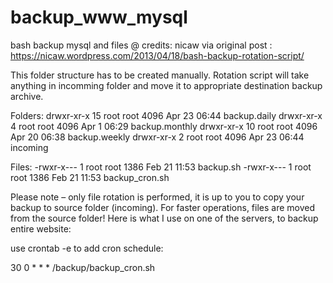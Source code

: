# backup_www_mysql
bash backup mysql and files
@ credits: nicaw via original post : https://nicaw.wordpress.com/2013/04/18/bash-backup-rotation-script/

This folder structure has to be created manually. Rotation script will take anything in incomming folder and move it to appropriate destination backup archive.

Folders:
drwxr-xr-x 15 root root 4096 Apr 23 06:44 backup.daily
drwxr-xr-x  4 root root 4096 Apr  1 06:29 backup.monthly
drwxr-xr-x 10 root root 4096 Apr 20 06:38 backup.weekly
drwxr-xr-x  2 root root 4096 Apr 23 06:44 incoming

Files:
-rwxr-x---  1 root root 1386 Feb 21 11:53 backup.sh
-rwxr-x---  1 root root 1386 Feb 21 11:53 backup_cron.sh

Please note – only file rotation is performed, it is up to you to copy your backup to source folder (incoming). For faster operations, files are moved from the source folder! Here is what I use on one of the servers, to backup entire website:

use crontab -e 
to add cron schedule:

30 0 * * *   /backup/backup_cron.sh

